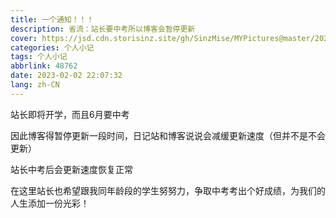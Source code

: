```yaml
---
title: 一个通知！！！
description: 省流：站长要中考所以博客会暂停更新
cover: https://jsd.cdn.storisinz.site/gh/SinzMise/MYPictures@master/20230202/OIP-C.3v0204kp5ns0.webp
categories: 个人小记
tags: 个人小记
abbrlink: 48762
date: 2023-02-02 22:07:32
lang: zh-CN
---
```

站长即将开学，而且6月要中考

因此博客得暂停更新一段时间，日记站和博客说说会减缓更新速度（但并不是不会更新）

站长中考后会更新速度恢复正常

在这里站长也希望跟我同年龄段的学生努努力，争取中考考出个好成绩，为我们的人生添加一份光彩！